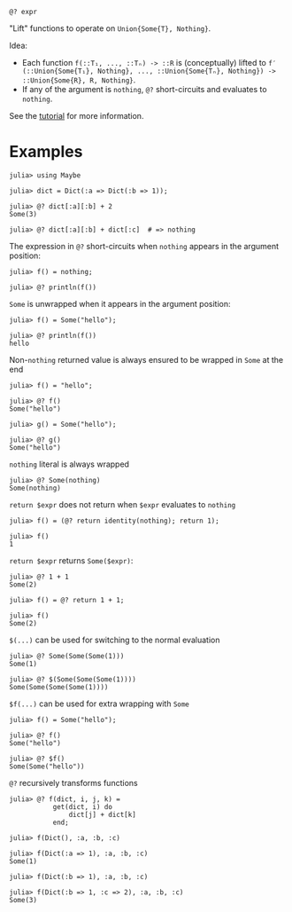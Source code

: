     @? expr

"Lift" functions to operate on `Union{Some{T}, Nothing}`.

Idea:

* Each function `f(::T₁, ..., ::Tₙ) -> ::R` is (conceptually) lifted to
  `f′(::Union{Some{T₁}, Nothing}, ..., ::Union{Some{Tₙ}, Nothing})
  -> ::Union{Some{R}, R, Nothing}`.
* If any of the argument is `nothing`, `@?` short-circuits and
  evaluates to `nothing`.

See the [tutorial](@ref) for more information.

# Examples
```jldoctest
julia> using Maybe

julia> dict = Dict(:a => Dict(:b => 1));

julia> @? dict[:a][:b] + 2
Some(3)

julia> @? dict[:a][:b] + dict[:c]  # => nothing
```

The expression in `@?` short-circuits when `nothing` appears in the
argument position:

```jldoctest; setup = :(using Maybe)
julia> f() = nothing;

julia> @? println(f())
```

`Some` is unwrapped when it appears in the argument position:

```jldoctest; setup = :(using Maybe)
julia> f() = Some("hello");

julia> @? println(f())
hello
```

Non-`nothing` returned value is always ensured to be wrapped in `Some`
at the end

```jldoctest; setup = :(using Maybe)
julia> f() = "hello";

julia> @? f()
Some("hello")

julia> g() = Some("hello");

julia> @? g()
Some("hello")
```

`nothing` literal is always wrapped

```jldoctest; setup = :(using Maybe)
julia> @? Some(nothing)
Some(nothing)
```

`return $expr` does not return when `$expr` evaluates to `nothing`

```jldoctest; setup = :(using Maybe)
julia> f() = (@? return identity(nothing); return 1);

julia> f()
1
```

`return $expr` returns `Some($expr)`:

```jldoctest; setup = :(using Maybe)
julia> @? 1 + 1
Some(2)

julia> f() = @? return 1 + 1;

julia> f()
Some(2)
```

`$(...)` can be used for switching to the normal evaluation

```jldoctest; setup = :(using Maybe)
julia> @? Some(Some(Some(1)))
Some(1)

julia> @? $(Some(Some(Some(1))))
Some(Some(Some(Some(1))))
```

`$f(...)` can be used for extra wrapping with `Some`

```jldoctest; setup = :(using Maybe)
julia> f() = Some("hello");

julia> @? f()
Some("hello")

julia> @? $f()
Some(Some("hello"))
```

`@?` recursively transforms functions

```jldoctest; setup = :(using Maybe)
julia> @? f(dict, i, j, k) =
           get(dict, i) do
               dict[j] + dict[k]
           end;

julia> f(Dict(), :a, :b, :c)

julia> f(Dict(:a => 1), :a, :b, :c)
Some(1)

julia> f(Dict(:b => 1), :a, :b, :c)

julia> f(Dict(:b => 1, :c => 2), :a, :b, :c)
Some(3)
```
